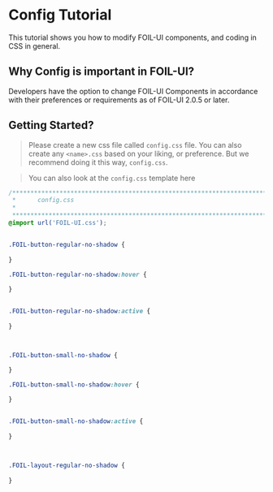 # Config Tutorial 

This tutorial shows you how to modify FOIL-UI components, and coding
in CSS in general. 


## Why Config is important in FOIL-UI? 

Developers have the option to change FOIL-UI Components in accordance with their preferences or requirements as of FOIL-UI 2.0.5 or later.


## Getting Started? 

> Please create a new css file called `config.css` file. You can also 
> create any `<name>.css` based on your liking, or preference. But 
> we recommend doing it this way, `config.css`.



> You can also look at the `config.css` template here

```css
/************************************************************************
 *      config.css
 *
 ************************************************************************/
@import url('FOIL-UI.css');


.FOIL-button-regular-no-shadow {
        
}

.FOIL-button-regular-no-shadow:hover {
        
}


.FOIL-button-regular-no-shadow:active {
        
}



.FOIL-button-small-no-shadow {

}

.FOIL-button-small-no-shadow:hover {
        
}


.FOIL-button-small-no-shadow:active {
        
}



.FOIL-layout-regular-no-shadow {
        
}
```
